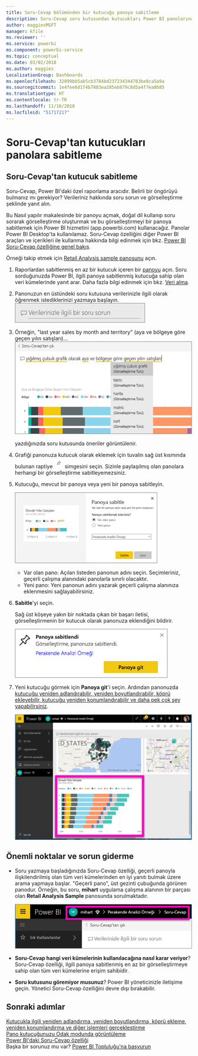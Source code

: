 ```yaml
---
title: Soru-Cevap bölümünden bir kutucuğu panoya sabitleme
description: Soru-Cevap soru kutusundan kutucukları Power BI panolarına sabitlemeye ilişkin belge
author: maggiesMSFT
manager: kfile
ms.reviewer: ''
ms.service: powerbi
ms.component: powerbi-service
ms.topic: conceptual
ms.date: 03/02/2018
ms.author: maggies
LocalizationGroup: Dashboards
ms.openlocfilehash: 32099bb5ab5cb3784bd237234344783be8ca5a9a
ms.sourcegitcommit: 1e4fee6d1f4b7803ea285eb879c8d5a4f7ea8b85
ms.translationtype: HT
ms.contentlocale: tr-TR
ms.lasthandoff: 11/16/2018
ms.locfileid: "51717217"
---
```

# <a name="pin-a-tile-to-a-dashboard-from-qa"></a>Soru-Cevap'tan kutucukları panolara sabitleme
## <a name="how-to-pin-a-tile-from-qa"></a>Soru-Cevap'tan kutucuk sabitleme
Soru-Cevap, Power BI'daki özel raporlama aracıdır. Belirli bir öngörüyü bulmanız mı gerekiyor? Verileriniz hakkında soru sorun ve görselleştirme şeklinde yanıt alın.

Bu Nasıl yapılır makalesinde bir panoyu açmak, doğal dil kullanıp soru sorarak görselleştirme oluşturmak ve bu görselleştirmeyi bir panoya sabitlemek için Power BI hizmetini (app.powerbi.com) kullanacağız. Panolar Power BI Desktop'ta kullanılamaz. Soru-Cevap özelliğini diğer Power BI araçları ve içerikleri ile kullanma hakkında bilgi edinmek için bkz. [Power BI Soru-Cevap özelliğine genel bakış](consumer/end-user-q-and-a.md). 

Örneği takip etmek için [Retail Analysis sample panosunu](sample-retail-analysis.md) açın.


1. Raporlardan sabitlenmiş en az bir kutucuk içeren bir [panoyu](consumer/end-user-dashboards.md) açın. Soru sorduğunuzda Power BI, ilgili panoya sabitlenmiş kutucuğa sahip olan veri kümelerinde yanıt arar.  Daha fazla bilgi edinmek için bkz. [Veri alma](service-get-data.md).
2. Panonuzun en üstündeki soru kutusuna verilerinizle ilgili olarak öğrenmek istediklerinizi yazmaya başlayın.  
   ![Soru-Cevap soru kutusu](media/service-dashboard-pin-tile-from-q-and-a/power-bi-question-box.png)
3. Örneğin, "last year sales by month and territory" (aya ve bölgeye göre geçen yılın satışları)...  
   ![soru yazma](media/service-dashboard-pin-tile-from-q-and-a/power-bi-type-q-and-a.png)

   yazdığınızda soru kutusunda öneriler görüntülenir.
4. Grafiği panonuza kutucuk olarak eklemek için tuvalin sağ üst kısmında bulunan raptiye ![](media/service-dashboard-pin-tile-from-q-and-a/pbi_pintile.png) simgesini seçin. Sizinle paylaşılmış olan panolara herhangi bir görselleştirme sabitleyemezsiniz.

5. Kutucuğu, mevcut bir panoya veya yeni bir panoya sabitleyin.

   ![Panoya sabitle iletişim kutusu](media/service-dashboard-pin-tile-from-q-and-a/power-bi-pin-to-dashboard.png)

   * Var olan pano: Açılan listeden panonun adını seçin. Seçimleriniz, geçerli çalışma alanındaki panolarla sınırlı olacaktır.
   * Yeni pano: Yeni panonun adını yazarak geçerli çalışma alanınıza eklenmesini sağlayabilirsiniz.

6. **Sabitle**'yi seçin.

   Sağ üst köşeye yakın bir noktada çıkan bir başarı iletisi, görselleştirmenin bir kutucuk olarak panonuza eklendiğini bildirir.  

   ![Panoya sabitlendi](media/service-dashboard-pin-tile-from-q-and-a/power-bi-pin.png)
7. Yeni kutucuğu görmek için **Panoya git**'i seçin. Ardından panonuzda [kutucuğu yeniden adlandırabilir, yeniden boyutlandırabilir, köprü ekleyebilir, kutucuğu yeniden konumlandırabilir ve daha pek çok şey yapabilirsiniz](service-dashboard-edit-tile.md).

   ![kutucuklar içeren pano](media/service-dashboard-pin-tile-from-q-and-a/power-bi-pinned.png)

## <a name="considerations-and-troubleshooting"></a>Önemli noktalar ve sorun giderme
* Soru yazmaya başladığınızda Soru-Cevap özelliği, geçerli panoyla ilişkilendirilmiş olan tüm veri kümelerinden en iyi yanıtı bulmak üzere arama yapmaya başlar.  "Geçerli pano", üst gezinti çubuğunda görünen panodur. Örneğin, bu soru, **mihart** uygulama çalışma alanının bir parçası olan **Retail Analysis Sample** panosunda sorulmaktadır.

  ![içerik haritaları](media/service-dashboard-pin-tile-from-q-and-a/power-bi-navbar.png)
* **Soru-Cevap hangi veri kümelerinin kullanılacağına nasıl karar veriyor**?  Soru-Cevap özelliği, ilgili panoya sabitlenmiş en az bir görselleştirmeye sahip olan tüm veri kümelerine erişim sahibidir.

* **Soru kutusunu göremiyor musunuz**? Power BI yöneticinizle iletişime geçin. Yönetici Soru-Cevap özelliğini devre dışı bırakabilir.


## <a name="next-steps"></a>Sonraki adımlar
[Kutucukla ilgili yeniden adlandırma, yeniden boyutlandırma, köprü ekleme, yeniden konumlandırma ve diğer işlemleri gerçekleştirme](service-dashboard-edit-tile.md)    
[Pano kutucuğunuzu Odak modunda görüntüleme](consumer/end-user-focus.md)     
[Power BI'daki Soru-Cevap özelliği](consumer/end-user-q-and-a.md)  
Başka bir sorunuz mu var? [Power BI Topluluğu'na başvurun](http://community.powerbi.com/)
